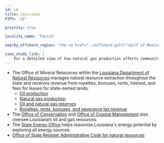 ```yaml
---
id: LA
title: Louisiana
FIPS: '22'

priority: true

locality_name: 'Parish'

nearby_offshore_region: 'the <a href="../offshore-gulf/">Gulf of Mexico</a>'

case_study_link: |
    For a detailed view of how natural gas production affects communities in Louisiana, read more about [DeSoto Parish](/case-studies/desoto/).
---
```

* The Office of Mineral Resources within the [Louisiana Department of Natural Resources](http://dnr.louisiana.gov/) manages natural resource extraction throughout the state and receives revenue from royalties, bonuses, rents, interest, and fees for leases for state-owned lands.
  - [Oil production](http://dnr.louisiana.gov/index.cfm?md=pagebuilderANDtmp=homeANDpid=208)
  - [Natural gas production](http://dnr.louisiana.gov/index.cfm?md=pagebuilderANDtmp=homeANDpid=209)
  - [Oil and natural gas reserves](http://dnr.louisiana.gov/index.cfm?md=pagebuilderANDtmp=homeANDpid=213)
  - [Royalties, rents, bonuses, and severance tax revenue](http://dnr.louisiana.gov/index.cfm?md=pagebuilderANDtmp=homeANDpid=212)
* The [Office of Conservation](http://dnr.louisiana.gov/index.cfm?md=pagebuilder&tmp=home&pid=46&ngid=4) and [Office of Coastal Management](http://dnr.louisiana.gov/index.cfm?md=pagebuilder&tmp=home&pid=85&ngid=5) also oversee Louisiana’s oil and gas resources.
* The [State Energy Office](http://dnr.louisiana.gov/index.cfm?md=pagebuilder&tmp=home&pid=35&ngid=2) helps maximize Louisiana's energy potential by exploring all energy sources.
* [Office of State Register Administrative Code for natural resources](http://www.doa.la.gov/Pages/osr/lac/LAC-43.aspx)
